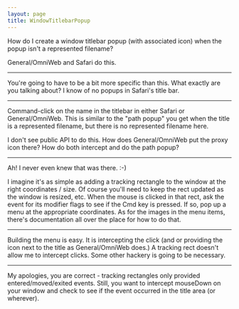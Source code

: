 ```yaml
---
layout: page
title: WindowTitlebarPopup
---
```


How do I create a window titlebar popup (with associated icon) when the popup isn't a represented filename?

General/OmniWeb and Safari do this.

----
You're going to have to be a bit more specific than this. What exactly are you talking about? I know of no popups in Safari's title bar.

----
Command-click on the name in the titlebar in either Safari or General/OmniWeb. This is similar to the "path popup" you get when the title is a represented filename, but there is no represented filename here.

I don't see public API to do this. How does General/OmniWeb put the proxy icon there? How do both intercept and do the path popup?

----

Ah! I never even knew that was there. :-)

I imagine it's as simple as adding a tracking rectangle to the window at the right coordinates / size. Of course you'll need to keep the rect updated as the window is resized, etc. When the mouse is clicked in that rect, ask the event for its modifier flags to see if the Cmd key is pressed. If so, pop up a menu at the appropriate coordinates. As for the images in the menu items, there's documentation all over the place for how to do that.

----

Building the menu is easy. It is intercepting the click (and or providing the icon next to the title as General/OmniWeb does.) A tracking rect doesn't allow me to intercept clicks. Some other hackery is going to be necessary.

----

My apologies, you are correct - tracking rectangles only provided entered/moved/exited events. Still, you want to intercept mouseDown on your window and check to see if the event occurred in the title area (or wherever).
